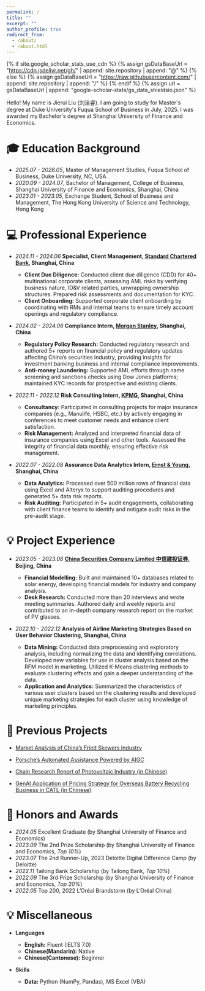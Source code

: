 ```yaml
---
permalink: /
title: ""
excerpt: ""
author_profile: true
redirect_from: 
  - /about/
  - /about.html
---
```


{% if site.google_scholar_stats_use_cdn %}
{% assign gsDataBaseUrl = "https://cdn.jsdelivr.net/gh/" | append: site.repository | append: "@" %}
{% else %}
{% assign gsDataBaseUrl = "https://raw.githubusercontent.com/" | append: site.repository | append: "/" %}
{% endif %}
{% assign url = gsDataBaseUrl | append: "google-scholar-stats/gs_data_shieldsio.json" %}

<span class='anchor' id='about-me'></span>

Hello! My name is Jierui Liu (刘洁睿). I am going to study for Master's degree at Duke University's Fuqua School of Business in July, 2025. I was awarded my Bachelor's degree at Shanghai University of Finance and Economics.

# 🎓 Education Background

- *2025.07 - 2026.05*, Master of Management Studies, Fuqua School of Business, Duke University, NC, USA
- *2020.09 - 2024.07*, Bachelor of Management, College of Business, Shanghai University of Finance and Economics, Shanghai, China
- *2023.01 - 2023.05*, Exchange Student, School of Business and Management, The Hong Kong University of Science and Technology, Hong Kong


# 💻 Professional Experience

- *2024.11 - 2024.06*  **Specialist, Client Management, [Standard Chartered Bank](https://www.sc.com/en/), Shanghai, China**
   - **Client Due Diligence:**  Conducted client due diligence (CDD) for 40+ multinational corporate clients, assessing AML risks by verifying business nature, ID&V related parties, unwrapping ownership structures. Prepared risk assessments and documentation for KYC.
   - **Client Onboarding:** Supported corporate client onboarding by coordinating with RMs and internal teams to ensure timely account openings and regulatory compliance.


- *2024.02 - 2024.06*  **Compliance Intern, [Morgan Stanley](https://www.morganstanley.com), Shanghai, China**

   - **Regulatory Policy Research:** Conducted regulatory research and authored 5+ reports on financial policy and regulatory updates affecting China’s securities industry, providing insights for investment banking business and internal compliance improvements.
   - **Anti-money Laundering:** Supported AML efforts through name screening and sanctions checks using Dow Jones platforms; maintained KYC records for prospective and existing clients.


- *2022.11 - 2022.12*  **Risk Consulting Intern, [KPMG](https://kpmg.com/us/en.html), Shanghai, China**

   - **Consultancy:** Participated in consulting projects for major insurance companies (e.g., Manulife, HSBC, etc.) by actively engaging in conferences to meet customer needs and enhance client satisfaction.
   - **Risk Management:** Analyzed and interpreted financial data of insurance companies using Excel and other tools. Assessed the integrity of financial data monthly, ensuring effective risk management.

- *2022.07 - 2022.08*  **Assurance Data Analytics Intern, [Ernst & Young](https://www.ey.com/en_us), Shanghai, China**  

   - **Data Analytics:** Processed over 500 million rows of financial data using Excel and Alteryx to support auditing procedures and generated 5+ data risk reports.
   - **Risk Auditing:** Participated in 5+ audit engagements, collaborating with client finance teams to identify and mitigate audit risks in the pre-audit stage.


# 💡 Project Experience

- *2023.05 - 2023.08*  **[China Securities Company Limited 中信建投证券](https://www.csc108.com/home), Beijing, China**

   - **Financial Modelling:** Built and maintained 10+ databases related to solar energy, developing financial models for industry and company analysis.
   - **Desk Research:** Conducted more than 20 interviews and wrote meeting summaries. Authored daily and weekly reports and contributed to an in-depth company research report on the market of PV glasses.

- *2022.10 - 2022.12*  **Analysis of Airline Marketing Strategies Based on User Behavior Clustering, Shanghai, China**

   - **Data Mining:** Conducted data preprocessing and exploratory analysis, including normalizing the data and identifying correlations. Developed new variables for use in cluster analysis based on the RFM model in marketing. Utilized K-Means clustering methods to evaluate clustering effects and gain a deeper understanding of the data.
   - **Application and Analytics:** Summarized the characteristics of various user clusters based on the clustering results and developed unique marketing strategies for each cluster using knowledge of marketing principles.


# 📂 Previous Projects

- [Market Analysis of China’s Fried Skewers Industry](https://github.com/jierui-jerry/jierui-jerry.github.io/raw/main/docs/Case_1.pdf)

- [Porsche’s Automated Assistance Powered by AIGC](https://github.com/jierui-jerry/jierui-jerry.github.io/raw/main/docs/Case_2.pdf)

- [Chain Research Report of Photovoltaic Industry (in Chinese)](https://github.com/jierui-jerry/jierui-jerry.github.io/raw/main/docs/Case_3.pdf)

- [GenAI Application of Pricing Strategy for Overseas Battery Recycling Business in CATL (in Chinese)](https://github.com/jierui-jerry/jierui-jerry.github.io/raw/main/docs/Case_4.pdf)


# 🌟 Honors and Awards

- *2024.05* Excellent Graduate (by Shanghai University of Finance and Economics)
- *2023.09* The 2nd Prize Scholarship (by Shanghai University of Finance and Economics, *Top 10%*)
- *2023.07* The 2nd Runner-Up, 2023 Deloitte Digital Difference Camp (by Deloitte)
- *2022.11* Tailong Bank Scholarship (by Tailong Bank, *Top 10%*)
- *2022.09* The 3rd Prize Scholarship (by Shanghai University of Finance and Economics, *Top 20%*)
- *2022.05* Top 200, 2022 L’Oréal Brandstorm (by L’Oréal China)


# 💡 Miscellaneous

- **Languages**
   - **English:** Fluent (IELTS 7.0)
   - **Chinese(Mandarin):** Native
   - **Chinese(Cantonese):** Beginner

- **Skills**
   - **Data:** Python (NumPy, Pandas), MS Excel (VBA)
